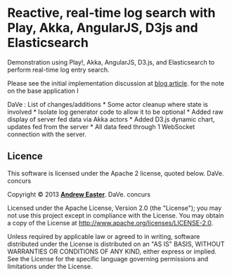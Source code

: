 Reactive, real-time log search with Play, Akka, AngularJS, D3js and Elasticsearch
===========================================================================

Demonstration using Play!, Akka, AngularJS, D3.js, and Elasticsearch to perform real-time log entry search.

Please see the initial implementation discussion at [blog article](http://www.dreweaster.com/blog/2013/07/08/reactive-real-time-log-search-with-play-akka-angularjs-and-elasticsearch/).
for the note on the base application I 

DaVe : List of changes/additions
	* Some actor cleanup where state is involved
	* Isolate log generator code to allow it to be optional
	* Added raw display of server fed data via Akka actors
	* Added D3.js dynamic chart, updates fed from the server
	* All data feed through 1 WebSocket connection with the server.
	
## Licence

This software is licensed under the Apache 2 license, quoted below. DaVe. concurs

Copyright &copy; 2013 **[Andrew Easter](http://www.dreweaster.com/)**. DaVe. concurs

Licensed under the Apache License, Version 2.0 (the "License"); you may not use this project except in compliance with the License. You may obtain a copy of the License at http://www.apache.org/licenses/LICENSE-2.0.

Unless required by applicable law or agreed to in writing, software distributed under the License is distributed on an "AS IS" BASIS, WITHOUT WARRANTIES OR CONDITIONS OF ANY KIND, either express or implied. See the License for the specific language governing permissions and limitations under the License.

